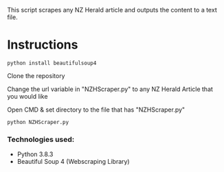 This script scrapes any NZ Herald article and outputs the content to a text file. 

# Instructions

``` python install beautifulsoup4  ```

Clone the repository

Change the url variable in "NZHScraper.py" to any NZ Herald Article that you would like

Open CMD & set directory to the file that has "NZHScraper.py"

```python NZHScraper.py```


### Technologies used:
- Python 3.8.3
- Beautiful Soup 4 (Webscraping Library)

